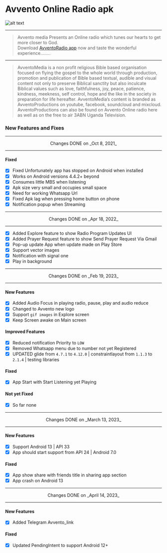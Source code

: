 # Avvento Online Radio apk
![alt text](https://avventohome.org/wp-content/uploads/2020/05/avventoRadio-copy.jpg)

---
>Avvento media Presents an Online radio which tunes our hearts to get more closer to God.
<br>Download [AvventoRadio app](https://play.google.com/store/apps/details?id=org.avvento.apps.onlineradio) now and taste the wonderful experience........
---
>AvventoMedia is a non profit religious Bible based organisation focused on flying the gospel to the whole world through production, promotion and publication of Bible based textual, audible and visual content not only to preserve Biblical sanctity but also inculcate Biblical values such as love, faithfulness, joy, peace, patience, kindness, meekness, self control, hope and the like in the society in preparation for life hereafter.
AvventoMedia’s content is branded as AvventoProductions on youtube, facebook, soundcloud and mixcloud.
AvventoProductions can also be found on Avvento Online radio here as well as on the free to air 3ABN Uganda Television.
### New Features and Fixes

---
<center>Changes DONE on _Oct 8, 2021_</center>

---
#### Fixed
- [x] Fixed Unfortunately app has stopped on Android when installed
- [x] Works on Android versions 4.4.2+ beyond
- [x] Consumes little MBS when listening
- [x] Apk size very small and occupies small space
- [x] Need for working Whatsapp Url
- [x] Fixed Apk lag when pressing home button on phone
- [x] Notification popup when Streaming
---
<center>Changes DONE on _Apr 18, 2022_</center>

---
- [x] Added Explore feature to show Radio Program Updates UI
- [x] Added Prayer Request feature to show Send Prayer Request Via Gmail
- [x] Pop-up update App when update made on Play Store
- [x] Support vector images
- [x] Notification with signal one
- [x] Play in background

---
<center>Changes DONE on _Feb 19, 2023_</center>

---
#### New Features
- [x] Added Audio Focus in playing radio, pause, play and audio reduce
- [x] Changed to Avvento new logo
- [x] Support `gif images` in Explore screen
- [x] Keep Screen awake on Main screen

#### Improved Features
- [x] Reduced notification Priority to `LOW`
- [x] Removed Whatsapp menu due to number not yet Registered
- [x] UPDATED glide from `4.7.1` to `4.12.0` | constraintlayout from `1.1.3` to `2.1.4` | testing libraries

#### Fixed
- [x] App Start with Start Listening yet Playing

#### Not yet Fixed
- [x] So far none 

---
<center>Changes DONE on _March 13, 2023_</center>

---
#### New Features
- [x] Support Android 13 | API 33
- [x] App should start support from API 24 | Android 7.0

#### Fixed
- [x] App show share with friends title in sharing app section
- [x] App crash on Android 13

---
<center>Changes DONE on _April 14, 2023_</center>

---
#### New Features
- [x] Added Telegram Avvento_link

#### Fixed
- [x] Updated PendingIntent to support Android 12+